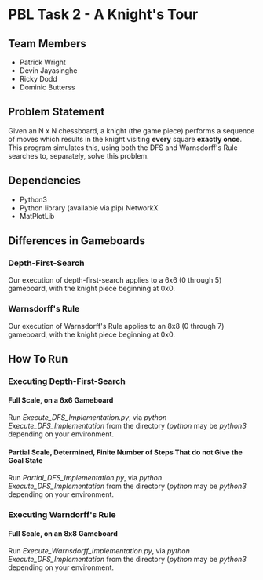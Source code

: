# PBL Task 2 - A Knight's Tour
## Team Members
* Patrick Wright
* Devin Jayasinghe
* Ricky Dodd
* Dominic Butterss

## Problem Statement
Given an N x N chessboard, a knight (the game piece) performs a sequence of moves which results in the knight visiting **every** square **exactly once**. This program simulates this, using both the DFS and Warnsdorff's Rule searches to, separately, solve this problem.

## Dependencies
* Python3
* Python library (available via pip) NetworkX
* MatPlotLib

## Differences in Gameboards
### Depth-First-Search
Our execution of depth-first-search applies to a 6x6 (0 through 5) gameboard, with the knight piece beginning at 0x0.

### Warnsdorff's Rule
Our execution of Warnsdorff's Rule applies to an 8x8 (0 through 7) gameboard, with the knight piece beginning at 0x0.

## How To Run
### Executing Depth-First-Search
#### Full Scale, on a 6x6 Gameboard
Run *Execute_DFS_Implementation.py*, via *python Execute_DFS_Implementation* from the directory (*python* may be *python3* depending on your environment.

#### Partial Scale, Determined, Finite Number of Steps That do not Give the Goal State
Run *Partial_DFS_Implementation.py*, via *python Execute_DFS_Implementation* from the directory (*python* may be *python3* depending on your environment.

### Executing Warndorff's Rule
#### Full Scale, on an 8x8 Gameboard
Run *Execute_Warnsdorff_Implementation.py*, via *python Execute_DFS_Implementation* from the directory (*python* may be *python3* depending on your environment.
